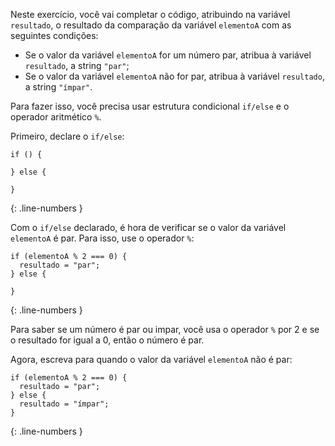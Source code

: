 Neste exercício, você vai completar o código, atribuindo na variável `resultado`, o resultado da comparação da variável `elementoA` com as seguintes condições:

* Se o valor da variável `elementoA` for um número par, atribua à variável `resultado`, a string `"par"`;
* Se o valor da variável `elementoA` não for par, atribua à variável `resultado`, a string `"ímpar"`.

Para fazer isso, você precisa usar estrutura condicional `if/else` e o operador aritmético `%`.

Primeiro, declare o `if/else`:

```language-javascript
if () {

} else {

}
```
{: .line-numbers }

Com o `if/else` declarado, é hora de verificar se o valor da variável `elementoA` é par. Para isso, use o operador `%`:

```language-javascript
if (elementoA % 2 === 0) {
  resultado = "par";
} else {

}
```
{: .line-numbers }

Para saber se um número é par ou impar, você usa o operador `%` por 2 e se o resultado for igual a 0, então o número é par.

Agora, escreva para quando o valor da variável `elementoA` não é par:

```language-javascript
if (elementoA % 2 === 0) {
  resultado = "par";
} else {
  resultado = "ímpar";
}
```
{: .line-numbers }
